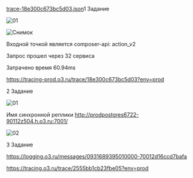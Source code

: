 [trace-18e300c673bc5d03.json](https://github.com/user-attachments/files/19249413/trace-18e300c673bc5d03.json)1 Задание

![01](https://github.com/user-attachments/assets/4786df66-313d-48a5-97e8-2017d4299dba)


![Снимок](https://github.com/user-attachments/assets/4deaafe6-9d6b-42ff-b287-b70666b34e23)

Входной точкой является composer-api: action_v2

Запрос прошел через 32 сервиса

Затрачено время 60.94ms

https://tracing-prod.o3.ru/trace/18e300c673bc5d03?env=prod

2 Задание

![01](https://github.com/user-attachments/assets/fb1c89ec-97fa-4d6e-8da2-d0654508f6cc)

Имя синхронной реплики http://prodpostgres6722-90112z504.h.o3.ru:7001/ 

![02](https://github.com/user-attachments/assets/62a4d5b0-1a29-42b2-8883-a5aab585f634)

3 Задание

https://logging.o3.ru/messages/0931689395010000-70012d16ccd7bafa

https://tracing.o3.ru/trace/2555bb1cb23fbe05?env=prod

